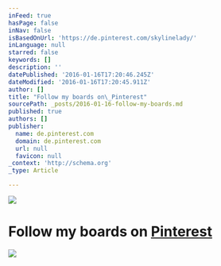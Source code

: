 ```yaml
---
inFeed: true
hasPage: false
inNav: false
isBasedOnUrl: 'https://de.pinterest.com/skylinelady/'
inLanguage: null
starred: false
keywords: []
description: ''
datePublished: '2016-01-16T17:20:46.245Z'
dateModified: '2016-01-16T17:20:45.911Z'
author: []
title: "Follow my boards on\_Pinterest"
sourcePath: _posts/2016-01-16-follow-my-boards.md
published: true
authors: []
publisher:
  name: de.pinterest.com
  domain: de.pinterest.com
  url: null
  favicon: null
_context: 'http://schema.org'
_type: Article

---
```

![](https://s3-us-west-2.amazonaws.com/the-grid-img/p/43ca66458724a324cada3a8f465196639c186698.gif)

# Follow my boards on [Pinterest][0]
![](https://the-grid-user-content.s3-us-west-2.amazonaws.com/acaf97d2-2ce8-411c-867a-29f3d5e7dffb.png)

[0]: https://www.pinterest.com/skylinelady/